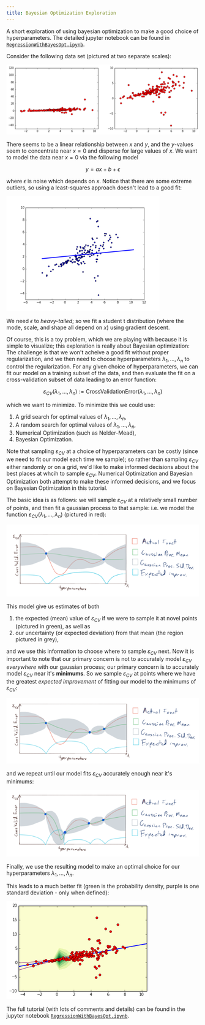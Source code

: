 ```yaml
---
title: Bayesian Optimization Exploration
---
```

A short exploration of using bayesian optimization to make a good choice of hyperparameters. The detailed jupyter notebook can be found in [`RegressionWithBayesOpt.ipynb`](https://github.com/davidlibland/BayesOptimDemo/blob/master/RegressionWithBayesOpt.ipynb).

Consider the following data set (pictured at two separate scales):

![Scatter Plot of Data](../images/bayesian-optimization-demo/data_scatter_plot75.png)

There seems to be a linear relationship between $x$ and $y$, and the $y$-values seem to concentrate near $x=0$ and disperse for large values of $x$.
We want to model the data near $x=0$ via the following model

$$y=ax+b+\epsilon$$

where $\epsilon$ is noise which depends on $x$.
Notice that there are some extreme outliers, so using a least-squares approach doesn't lead to a good fit:

![Unregularized Fit](../images/bayesian-optimization-demo/lst_sqr50.png)

We need $\epsilon$ to *heavy-tailed*; so we fit a student t distribution (where the mode, scale, and shape all depend on $x$) using gradient descent.

Of course, this is a toy problem, which we are playing with because it is simple to visualize; this exploration is really about Bayesian optimization:
The challenge is that we won't acheive a good fit without proper regularization, and we then need to choose hyperparameters $\lambda_1,\dots,\lambda_n$ to control the regularization. For any given choice of hyperparameters, we can fit our model on a training subset of the data, and then evaluate the fit on a cross-validation subset of data leading to an error function:

$$\varepsilon_{CV}(\lambda_1,\dots,\lambda_n):=\textrm{CrossValidationError}(\lambda_1,\dots,\lambda_n)$$

which we want to minimize. To minimize this we could use:

1. A grid search for optimal values of $\lambda_1,\dots,\lambda_n$,
2. A random search for optimal values of $\lambda_1,\dots,\lambda_n$,
3. Numerical Optimization (such as Nelder-Mead),
4. Bayesian Optimization.

Note that sampling $\varepsilon_{CV}$ at a choice of hyperparameters can be costly (since we need to fit our model each time we sample); so rather than sampling $\varepsilon_{CV}$ either randomly or on a grid, we'd like to make informed decisions about the best places at whcih to sample $\varepsilon_{CV}$. Numerical Optimization and Bayesian Optimization both attempt to make these informed decisions, and we focus on Bayesian Optimization in this tutorial.

The basic idea is as follows: we will sample $\varepsilon_{CV}$ at a relatively small number of points, and then fit a gaussian process to that sample: i.e. we model the function $\varepsilon_{CV}(\lambda_1,\dots,\lambda_n)$ (pictured in red):

![Gaussian Process fit to two samples](../images/bayesian-optimization-demo/gp1_30.png)

This model give us estimates of both 

1. the expected (mean) value of $\varepsilon_{CV}$ if we were to sample it at novel points (pictured in green), as well as
2.  our uncertainty (or expected deviation) from that mean (the region pictured in grey),

and we use this information to choose where to sample $\varepsilon_{CV}$ next. Now it is important to note that our primary concern is not to accurately model $\varepsilon_{CV}$ *everywhere* with our gaussian process; our primary concern is to accurately model $\varepsilon_{CV}$ near it's **minimums**. So we sample $\varepsilon_{CV}$ at points where we have the greatest *expected improvement* of fitting our model to the minimums of $\varepsilon_{CV}$:

![Gaussian Process fit to three samples](../images/bayesian-optimization-demo/gp2_30.png)

and we repeat until our model fits $\varepsilon_{CV}$ accurately enough near it's minimums:

![Gaussian Process fit to four samples](../images/bayesian-optimization-demo/gp3_30.png)

Finally, we use the resulting model to make an optimal choice for our hyperparameters $\lambda_1,\dots,\lambda_n$.

This leads to a much better fit (green is the probability density, purple is one standard deviation - only when defined):

![regularized_fit](../images/bayesian-optimization-demo/reg.png)

The full tutorial (with lots of comments and details) can be found in the jupyter notebook [`RegressionWithBayesOpt.ipynb`](RegressionWithBayesOpt.ipynb).